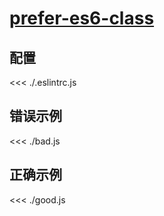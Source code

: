 # [prefer-es6-class](https://github.com/jsx-eslint/eslint-plugin-react/blob/master/docs/rules/prefer-es6-class.md)

## 配置

<<< ./.eslintrc.js

## 错误示例

<<< ./bad.js

## 正确示例

<<< ./good.js
